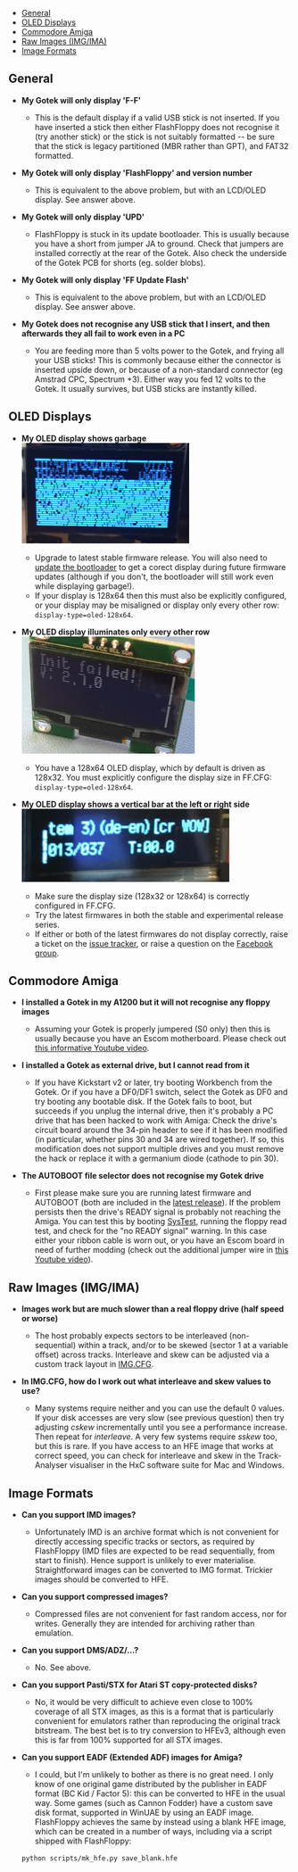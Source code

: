 - [General](#general)
- [OLED Displays](#oled-displays)
- [Commodore Amiga](#commodore-amiga)
- [Raw Images (IMG/IMA)](#raw-images-imgima)
- [Image Formats](#image-formats)

## General

- **My Gotek will only display 'F-F'**
  - This is the default display if a valid USB stick is not inserted.
  If you have inserted a stick then either FlashFloppy does not
  recognise it (try another stick) or the stick is not suitably
  formatted -- be sure that the stick is legacy partitioned (MBR
  rather than GPT), and FAT32 formatted.

- **My Gotek will only display 'FlashFloppy' and version number**
  - This is equivalent to the above problem, but with an LCD/OLED display.
  See answer above.
  
- **My Gotek will only display 'UPD'**
  - FlashFloppy is stuck in its update bootloader. This is usually because
  you have a short from jumper JA to ground. Check that jumpers are installed
  correctly at the rear of the Gotek. Also check the underside of the Gotek
  PCB for shorts (eg. solder blobs).

- **My Gotek will only display 'FF Update Flash'**
  - This is equivalent to the above problem, but with an LCD/OLED display.
  See answer above.
  
- **My Gotek does not recognise any USB stick that I insert, and then
afterwards they all fail to work even in a PC**
  - You are feeding more than 5 volts power to the Gotek, and frying
all your USB sticks! This is commonly because either the connector is
inserted upside down, or because of a non-standard connector (eg
Amstrad CPC, Spectrum +3). Either way you fed 12 volts to the
Gotek. It usually survives, but USB sticks are instantly killed.

## OLED Displays

- **My OLED display shows garbage**  
![Garbage OLED](assets/oled_corrupt.jpg)
  - Upgrade to latest stable firmware release. You will also need to
  [update the bootloader](Firmware-Update#updating-the-bootloader) to
  get a corect display during future firmware updates (although if you
  don't, the bootloader will still work even while displaying garbage!).
  - If your display is 128x64 then this must also be explicitly
  configured, or your display may be misaligned or
  display only every other row: `display-type=oled-128x64`.

- **My OLED display illuminates only every other row**  
![Alternating OLED](assets/oled_alternating.jpg)
  - You have a 128x64 OLED display, which by default is driven as
  128x32. You must explicitly configure the display size in FF.CFG:
  `display-type=oled-128x64`.

- **My OLED display shows a vertical bar at the left or right side**  
![Vertical bar OLED](assets/oled_bar_lhs.jpg)
  - Make sure the display size (128x32 or 128x64) is correctly configured
  in FF.CFG.
  - Try the latest firmwares in both the stable and experimental
  release series.
  - If either or both of the latest firmwares do not display
  correctly, raise a ticket on the [issue tracker][issue-tracker], or
  raise a question on the [Facebook group][facebook].


## Commodore Amiga

- **I installed a Gotek in my A1200 but it will not recognise
any floppy images**
  - Assuming your Gotek is properly jumpered (S0 only) then this is
usually because you have an Escom motherboard. Please check out
[this informative Youtube video][a1200_mod].

- **I installed a Gotek as external drive, but I cannot read from it**
  - If you have Kickstart v2 or later, try booting Workbench from the
Gotek. Or if you have a DF0/DF1 switch, select the Gotek as DF0 and
try booting any bootable disk. If the Gotek fails to boot, but
succeeds if you unplug the internal drive, then it's probably a
PC drive that has been hacked to work with Amiga: Check the drive's
circuit board around the 34-pin header to see if it has been modified
(in particular, whether pins 30 and 34 are wired together). If so,
this modification does not support multiple drives and you must remove
the hack or replace it with a germanium diode (cathode to pin 30).

- **The AUTOBOOT file selector does not recognise my Gotek drive**
  - First please make sure you are running latest firmware and
AUTOBOOT (both are included in the [latest release](Downloads)).
If the problem persists then the drive's READY signal is probably
not reaching the Amiga. You can test this by booting [SysTest][systest],
running the floppy read test, and check for the "no READY signal" warning.
In this case either your ribbon cable is worn out, or you have an Escom
board in need of further modding (check out the additional jumper wire
in [this Youtube video][a1200_mod]).

[a1200_mod]: https://www.youtube.com/watch?v=G6fYOjTYvXM
[systest]: https://github.com/keirf/Amiga-Stuff/blob/master/README.md

## Raw Images (IMG/IMA)

- **Images work but are much slower than a real floppy drive (half speed
or worse)**
  - The host probably expects sectors to be interleaved (non-sequential)
within a track, and/or to be skewed (sector 1 at a variable offset) across
tracks. Interleave and skew can be adjusted via a custom track layout
in [IMG.CFG](IMG.CFG-Configuration-File).

- **In IMG.CFG, how do I work out what interleave and skew values to use?**
  - Many systems require neither and you can use the default 0
values. If your disk accesses are very slow (see previous question)
then try adjusting *cskew* incrementally until you see a performance
increase. Then repeat for *interleave*. A very few systems require
*sskew* too, but this is rare. If you have access to an HFE image that
works at correct speed, you can check for interleave and skew in the
Track-Analyser visualiser in the HxC software suite for Mac and
Windows.

## Image Formats

- **Can you support IMD images?**
  - Unfortunately IMD is an archive format which is not convenient for
directly accessing specific tracks or sectors, as required by FlashFloppy
(IMD files are expected to be read sequentially, from start to finish).
Hence support is unlikely to ever materialise. Straightforward images can
be converted to IMG format. Trickier images should be converted to HFE.

- **Can you support compressed images?**
  - Compressed files are not convenient for fast random access, nor for
writes. Generally they are intended for archiving rather than emulation.

- **Can you support DMS/ADZ/...?**
  - No. See above.

- **Can you support Pasti/STX for Atari ST copy-protected disks?**
  - No, it would be very difficult to achieve even close to 100% coverage
  of all STX images, as this is a format that is particularly convenient
  for emulators rather than reproducing the original track bitstream.
  The best bet is to try conversion to HFEv3, although even this is far
  from 100% supported for all STX images.

- **Can you support EADF (Extended ADF) images for Amiga?**
  - I could, but I'm unlikely to bother as there is no great need.
  I only know of one original game distributed by the publisher in
  EADF format (BC Kid / Factor 5): this can be converted to HFE in
  the usual way. Some games (such as Cannon Fodder) have a custom save
  disk format, supported in WinUAE by using an
  EADF image. FlashFloppy achieves the same by instead using a blank HFE
  image, which can be created in a number of ways, including via a
  script shipped with FlashFloppy:
  ```
  python scripts/mk_hfe.py save_blank.hfe
  ```  

[issue-tracker]: https://github.com/keirf/FlashFloppy/issues
[facebook]: https://www.facebook.com/groups/flashfloppy/
